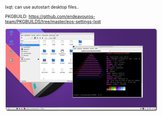 lxqt: can use autostart desktop files.. 

PKGBUILD:
https://github.com/endeavouros-team/PKGBUILDS/tree/master/eos-settings-lxqt


![eos-lxqt](https://raw.githubusercontent.com/endeavouros-team/endeavouros-DE-fixes/main/lxqt/lxqt.png)
